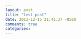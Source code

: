```yaml
---
layout: post
title: "test post"
date: 2013-12-15 21:41:37 -0500
comments: true
categories: 
---
```


<i class="fa fa-dot-circle-o"></i>